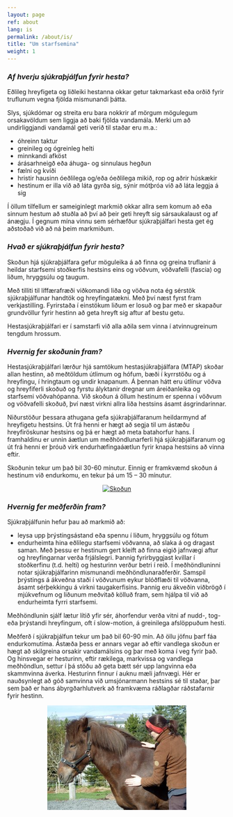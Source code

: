 ```yaml
---
layout: page
ref: about
lang: is
permalink: /about/is/
title: "Um starfsemina"
weight: 1
---
```


### ***Af hverju sjúkraþjálfun fyrir hesta?***

Eðlileg hreyfigeta og liðleiki hestanna okkar getur takmarkast eða orðið fyrir truflunum vegna fjölda mismunandi þátta.

Slys, sjúkdómar og streita eru bara nokkrir af mörgum mögulegum orsakavöldum sem liggja að baki fjölda vandamála.
Merki um að undirliggjandi vandamál geti verið til staðar eru m.a.:

 - óhreinn taktur
 - greinileg og ógreinleg helti
 - minnkandi afköst
 - árásarhneigð eða áhuga- og sinnulaus hegðun
 - fælni og kvíði
 - hristir hausinn óeðlilega og/eða óeðlilega mikið, rop og aðrir húskækir
 - hestinum er illa við að láta gyrða sig, sýnir mótþróa við að láta leggja á sig

Í öllum tilfellum er sameiginlegt markmið okkar allra sem komum að eða sinnum hestum að stuðla að því að þeir geti hreyft sig sársaukalaust og af ánægju.
Í gegnum mína vinnu sem sérhæfður sjúkraþjálfari hesta get ég aðstoðað við að ná þeim markmiðum.

### ***Hvað er sjúkraþjálfun fyrir hesta?***

Skoðun hjá sjúkraþjálfara gefur möguleika á að finna og greina truflanir á heildar starfsemi stoðkerfis hestsins eins og vöðvum, vöðvafelli (fascia) og liðum, hryggsúlu og taugum.

Með tilliti til líffærafræði viðkomandi liða og vöðva nota ég sérstök sjúkraþjálfunar handtök og hreyfingatækni. Með því næst fyrst fram verkjastilling. Fyrirstaða í einstökum liðum er losuð og þar með er skapaður grundvöllur fyrir hestinn að geta hreyft sig aftur af bestu getu.

Hestasjúkraþjálfari er í samstarfi við alla aðila sem vinna í atvinnugreinum tengdum hrossum.


### ***Hvernig fer skoðunin fram?***

Hestasjúkraþjálfari lærður hjá samtökum hestasjúkraþjálfara (MTAP) skoðar allan hestinn, að meðtöldum útlimum og hófum, bæði í kyrrstöðu og á hreyfingu, í hringtaum og undir knapanum. Á þennan hátt eru útlínur vöðva og hreyfiferli skoðuð og fyrstu ályktanir dregnar um áreiðanleika og starfsemi vöðvahópanna. Við skoðun á öllum hestinum er spenna í vöðvum og vöðvafelli skoðuð, því næst virkni allra liða hestsins ásamt ásgrindarinnar.

Niðurstöður þessara athugana gefa sjúkraþjálfaranum heildarmynd af hreyfigetu hestsins. Út frá henni er hægt að segja til um ástæðu hreyfiröskunar hestsins og þá er hægt að meta batahorfur hans. Í framhaldinu er unnin áætlun um meðhöndlunarferli hjá sjúkraþjálfaranum og út frá henni er þróuð virk endurhæfingaáætlun fyrir knapa hestsins að vinna eftir.

Skoðunin tekur um það bil 30-60 mínutur. Einnig er framkvæmd skoðun á hestinum við endurkomu, en tekur þá um 15 – 30 mínutur.

<center>
<a href="/images/Skoðun_thumb.JPG" data-lightbox="Skoðun" data-title="Skoðun">
  <img src="/images/Skoðun_thumb.JPG" title="Skoðun">
</a>
</center>



### ***Hvernig fer meðferðin fram?***

Sjúkraþjálfunin hefur þau að markmið að:

 - leysa upp þrýstingsástand eða spennu í liðum, hryggsúlu og fótum
 - endurheimta hina eðlilegu starfsemi vöðvanna, að slaka á og dragast saman. Með þessu er hestinum gert kleift að finna eigið jafnvægi aftur og hreyfingarnar verða frjálslegri. Þannig fyrirbyggjast kvillar í stoðkerfinu (t.d. helti) og hesturinn verður betri í reið. Í meðhöndluninni notar sjúkraþjálfarinn mismunandi meðhöndlunaraðferðir. Samspil þrýstings á ákveðna staði í vöðvunum eykur blóðflæði til vöðvanna, ásamt sérþekkingu á virkni taugakerfisins. Þannig eru ákveðin viðbrögð í mjúkvefnum og liðunum meðvitað kölluð fram, sem hjálpa til við að endurheimta fyrri starfsemi.

Meðhöndlunin sjálf lætur lítið yfir sér, áhorfendur verða vitni af nudd-, tog- eða þrýstandi hreyfingum, oft í slow-motion, á greinilega afslöppuðum hesti.

Meðferð í sjúkraþjálfun tekur um það bil 60-90 mín. Að öllu jöfnu þarf fáa endurkomutíma. Ástæða þess er annars vegar að eftir vandlega skoðun er hægt að skilgreina orsakir vandamálsins og þar með koma í veg fyrir það. Og hinsvegar er hesturinn, eftir rækilega, markvissa og vandlega meðhöndlun, settur í þá stöðu að geta bætt sér upp langvinna eða skammvinna áverka. Hesturinn finnur í auknu mæli jafnvægi. Hér er nauðsynlegt að góð samvinna við umsjónarmann hestsins sé til staðar, þar sem það er hans ábyrgðarhlutverk að framkvæma ráðlagðar ráðstafarnir fyrir hestinn.

<center>
<a href="/images/Meðferð_thumb.JPG" data-lightbox="Meðferð" data-title="Meðferð">
  <img src="/images/Meðferð_thumb.JPG" title="Meðferð">
</a>
</center>
